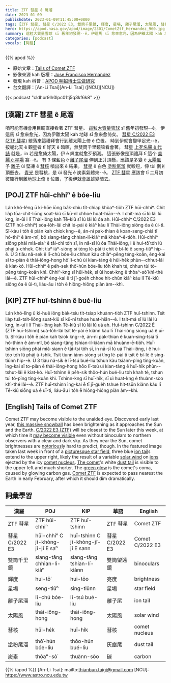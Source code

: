 ```yaml
---
title: ZTF 彗星 ê 尾溜
date: 2023-01-09
publishdate: 2023-01-09T11:45:00+0800
tags: [ZTF 彗星, 彗星 C/2022 E3, 雙筒千里鏡, 輝度, 星場, 離子尾溜, 太陽風, 彗核, 塗粉尾溜, 炭素]
hero: https://apod.nasa.gov/apod/image/2301/CometZtf_Hernandez_960.jpg
summary: 這粒大質量雪球 sī 舊年初發現--ê，伊這馬 sī 愈來愈光，因為伊離太陽 kah 地球愈來愈近矣。
categories: [podcast]
vocals: [阿錕]
---
```


{{% apod %}}

- 原始文章：[Tails of Comet ZTF](https://apod.nasa.gov/apod/ap230109.html)
- 影像來源 kah 版權：[Jose Francisco Hernández](https://altamiraobs.org.es/)
- 發現 kah 科普：[APOD 咧招博士生做研究](http://asterisk.apod.com/viewtopic.php?t=42847)
- 台文翻譯：[An-Li Tsai][An-Li Tsai] ([NCU][NCU])

{{< podcast "cldhor9lh0lpc01tj5q3kf6k8" >}}

## [漢羅] ZTF 彗星 ê 尾溜
咱可能有機會用目睭直接看著 ZTF 彗星。
[這粒大質量雪球][this massive snowball] sī 舊年初發現--ê。
伊這馬 sī 愈來愈光，因為伊離太陽 kah 地球 sī 愈來愈倚矣。
[彗星 C/2022 E3 (ZTF 彗星)][C/2022 E3 (ZTF)] 紲落來這禮拜會行到離太陽上倚 ê 位置。
時到伊就會變甲足光--ê，按呢北天 ê 觀星者 tī 好天 ê 暗暝，無雙筒千里鏡嘛看會著。
彗星 [上歹名聲 ê 代誌][notorious] 就是，in 若是愈倚太陽，伊 ê 輝度就愈歹預測。
這張影像是頂禮拜 tī 這个 [美麗 ê 星場][picturesque star field] 翕--ê。
有 3 條藍色 ê [離子尾溜][ion tail] 伸到正爿頂懸，應該是多變 ê [太陽風][solar wind] 予 [離子][ions] ùi 堅凍 ê [彗核][comet nucleus] 噴出來 ê 結果。
[彗星][The comet] ê 白色 [塗粉尾溜][dust tail] 就較短，伸 tùi 倒爿頂懸去。
[青光][green glow] 是彗核，是 ùi 發光 ê 炭素氣體來--ê。
[ZTF 彗星][Comet ZTF] 應該會 tī 二月初彼陣行到離地球上倚 ê 位置，了後伊就會雄雄變暗去。


## [POJ] ZTF hūi-chhiⁿ ê bóe-liu
Lán khó-lêng ū ki-hōe iōng ba̍k-chiu ti̍t-chiap khòaⁿ-tio̍h ZTF hūi-chhiⁿ.
Chit lia̍p tōa-chit-liōng soat-kiû sī kū-nî chhoe hoat-hiān--ê.
I chit-má sī lú lâi lú kng, in-ūi i lī Thài-iông kah Tē-kiû sī lú lâi lú óa ah.
Hūi-chhiⁿ C/2022 E3 (ZTF hūi-chhiⁿ) sòa-lo̍h-lâi chit lé-pài ē kiâⁿ kàu lī Thài-iông siōng óa ê ūi-tì.
Sî-kàu i to̍h ē piàn kah chiok kng--ê, án-ni pak-thian ê koan-seng-chiá tī hó-thiⁿ ê àm-mî, bô siang-tâng chhian-lí-kiàⁿ mā khòaⁿ-ē-tio̍h.
Hūi-chhiⁿ siōng phái miâ-siaⁿ ê tāi-chì to̍h sī, in nā-sī lú óa Thài-iông, i ê hui-tō͘ to̍h lú phái ū-chhek.
Chit tiuⁿ iáⁿ-siōng sī téng lé-pài tī chit ê bí-lē ê seng-tiûⁿ hip--ê.
Ū 3 tiâu nâ-sek ê lī-chú bóe-liu chhun kàu chiàⁿ-pêng téng-koân, èng-kai sī to-piàn ê thài-iông-hong hō͘ lī-chú ùi kian-tàng ê hūi-he̍k phùn--chhut-lâi ê kiat-kó.
Hūi-chhiⁿ ê pe̍h-sek thô͘-hún bóe-liu to̍h khah té, chhun tùi tò-pêng téng-koân khì.
Chhiⁿ-kng sī hūi-he̍k, sī ùi hoat-kng ê thòaⁿ-sò͘ khì-thé lâi--ê.
ZTF hūi-chhiⁿ èng-kai ē tī jī-goe̍h chhoe hit-chūn kiâⁿ kàu lī Tē-kiû siōng óa ê ūi-tì, liáu-āu i to̍h ē hiông-hiông piàn àm--khì.

## [KIP] ZTF huī-tshinn ê bué-liu
Lán khó-lîng ū ki-huē iōng ba̍k-tsiu ti̍t-tsiap khuànn-tio̍h ZTF huī-tshinn.
Tsit lia̍p tuā-tsit-liōng suat-kiû sī kū-nî tshue huat-hiān--ê.
I tsit-má sī lú lâi lú kng, in-uī i lī Thài-iông kah Tē-kiû sī lú lâi lú uá ah.
Huī-tshinn C/2022 È (ZTF huī-tshinn) suà-lo̍h-lâi tsit lé-pài ē kiânn kàu lī Thài-iông siōng uá ê uī-tì.
Sî-kàu i to̍h ē piàn kah tsiok kng--ê, án-ni pak-thian ê kuan-sing-tsiá tī hó-thinn ê àm-mî, bô siang-tâng tshian-lí-kiànn mā khuànn-ē-tio̍h.
Huī-tshinn siōng phái miâ-siann ê tāi-tsì to̍h sī, in nā-sī lú uá Thài-iông, i ê hui-tōo to̍h lú phái ū-tshik.
Tsit tiunn iánn-siōng sī tíng lé-pài tī tsit ê bí-lē ê sing-tiûnn hip--ê.
Ū 3 tiâu nâ-sik ê lī-tsú bué-liu tshun kàu tsiànn-pîng tíng-kuân, ìng-kai sī to-piàn ê thài-iông-hong hōo lī-tsú uì kian-tàng ê huī-hi̍k phùn--tshut-lâi ê kiat-kó.
Huī-tshinn ê pe̍h-sik thôo-hún bué-liu to̍h khah té, tshun tuì tò-pîng tíng-kuân khì.
Tshinn-kng sī huī-hi̍k, sī uì huat-kng ê thuànn-sòo khì-thé lâi--ê.
ZTF huī-tshinn ìng-kai ē tī jī-gue̍h tshue hit-tsūn kiânn kàu lī Tē-kiû siōng uá ê uī-tì, liáu-āu i to̍h ē hiông-hiông piàn àm--khì.

## [English] Tails of Comet ZTF
Comet ZTF may become visible to the unaided eye.
Discovered early last year, [this massive snowball][this massive snowball] has been brightening as it approaches the Sun and the Earth.
[C/2022 E3 (ZTF)][C/2022 E3 (ZTF)] will be closest to the Sun later this week, at which time it [may become visible][may become visible] even without binoculars to northern observers with a clear and dark sky.
As they near the Sun, comet brightnesses are [notorious][notorious]ly hard to predict, though.
In the featured image taken last week in front of a [picturesque star field][picturesque star field], three blue [ion tail][ion tail]s extend to the upper right, likely the result of a variable [solar wind][solar wind] on [ions][ions] ejected by the icy [comet nucleus][comet nucleus].
[The comet][The comet]'s white [dust tail][dust tail] is visible to the upper left and much shorter.
The [green glow][green glow] is the comet's coma, caused by glowing carbon gas.
[Comet ZTF][Comet ZTF] is expected to pass nearest the Earth in early February, after which it should dim dramatically.


## 詞彙學習

|漢羅|POJ|KIP|華語|English|
|-|-|-|-|-|
|ZTF 彗星|ZTF hūi-chhiⁿ|ZTF huī-tshinn|ZTF 彗星|Comet ZTF|
|彗星 C/2022 E3|hūi-chhiⁿ C jī-khòng-jī-jī E saⁿ|huī-tshinn C jī-khòng-jī-jī E sann|彗星 C/2022 E3|Comet C/2022 E3|
|雙筒千里鏡|siang-tâng chhian-lí-kiàⁿ|siang-tâng tshian-lí-kiànn|雙筒望遠鏡|binoculars|
|輝度|hui-tō͘|hui-tōo|亮度|brightness|
|星場|seng-tiûⁿ|sing-tiûnn|星場|star field|
|離子尾溜|lī-chú bóe-liu|lī-tsú bué-liu|離子尾|ion tail|
|太陽風|thài-iông-hong|thài-iông-hong|太陽風|solar wind|
|彗核|hūi-he̍k|huī-hi̍k|彗核|comet nucleus|
|塗粉尾溜|thô͘-hún bóe-liu|thôo-hún bué-liu|灰塵尾|dust tail|
|炭素|thòaⁿ-sò͘|thuànn-sòo|碳|carbon|

{{% /apod %}}
[An-Li Tsai]: mailto:thianbun.taigi@gmail.com
[NCU]: https://www.astro.ncu.edu.tw

[copyright]: https://apod.nasa.gov/apod/fap/lib/about_apod.html#srapply
[License]: https://creativecommons.org/licenses/by/2.0/


[this massive snowball]:https://spaceplace.nasa.gov/comets/en/
[C/2022 E3 (ZTF)]:https://en.wikipedia.org/wiki/C/2022_E3_(ZTF)
[may become visible]:https://earthsky.org/astronomy-essentials/new-comet-might-get-bright-enough-for-binoculars/
[notorious]:https://i.redd.it/q065n6zy2r401.jpg
[picturesque star field]:https://apod.nasa.gov/apod/ap191013.html
[ion tail]:https://spaceplace.nasa.gov/comets/en/anatomy-of-a-comet.en.jpg
[solar wind]:https://solarsystem.nasa.gov/resources/2288/the-solar-wind-across-our-solar-system/
[ions]:https://en.wikipedia.org/wiki/Ion
[comet nucleus]:https://www.cometcampaign.org/files/images/comets_spacecraft.jpg
[The comet]:https://apod.nasa.gov/apod/ap221224.html
[dust tail]:https://apod.nasa.gov/apod/ap200712.html
[green glow]:https://www.nytimes.com/2022/01/07/science/why-comets-are-green.html
[Comet ZTF]:https://theskylive.com/c2022e3-info
